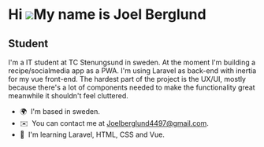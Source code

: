 # Hi ![](https://user-images.githubusercontent.com/18350557/176309783-0785949b-9127-417c-8b55-ab5a4333674e.gif)My name is Joel Berglund
## Student

I'm a IT student at TC Stenungsund in sweden. At the moment I'm building a recipe/socialmedia app as a PWA. I'm using Laravel as back-end with inertia for my vue front-end.
The hardest part of the project is the UX/UI, mostly because there's a lot of components needed to make the functionality great meanwhile it shouldn't feel cluttered. 

* 🌍  I'm based in sweden.
*  ✉️  You can contact me at [Joelberglund4497@gmail.com](mailto:Joelberglund4497@gmail.com).
*  🧠  I'm learning Laravel, HTML, CSS and Vue.
